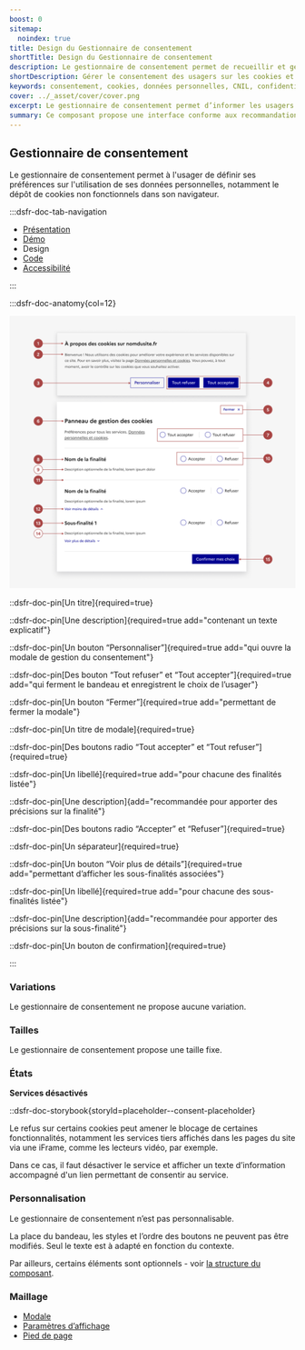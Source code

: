 ```yaml
---
boost: 0
sitemap:
  noindex: true
title: Design du Gestionnaire de consentement
shortTitle: Design du Gestionnaire de consentement
description: Le gestionnaire de consentement permet de recueillir et gérer les préférences des usagers concernant le dépôt de cookies non essentiels, en conformité avec les exigences de la CNIL.
shortDescription: Gérer le consentement des usagers sur les cookies et données personnelles.
keywords: consentement, cookies, données personnelles, CNIL, confidentialité, bandeau, modale, finalités, RGPD, accessibilité
cover: ../_asset/cover/cover.png
excerpt: Le gestionnaire de consentement permet d’informer les usagers et de recueillir leur accord sur l’utilisation de cookies non essentiels via un bandeau et une modale accessible à tout moment.
summary: Ce composant propose une interface conforme aux recommandations de la CNIL pour recueillir le consentement des usagers concernant l’utilisation de cookies non fonctionnels. Il affiche un bandeau au chargement du site, permet une gestion fine des finalités et sous-finalités via une modale dédiée, et garantit l’accessibilité permanente au réglage des préférences depuis le pied de page. Le gestionnaire de consentement n’est pas personnalisable, sauf pour les textes affichés.
---
```


## Gestionnaire de consentement

Le gestionnaire de consentement permet à l'usager de définir ses préférences sur l'utilisation de ses données personnelles, notamment le dépôt de cookies non fonctionnels dans son navigateur.

:::dsfr-doc-tab-navigation

- [Présentation](../index.md)
- [Démo](../demo/index.md)
- Design
- [Code](../code/index.md)
- [Accessibilité](../accessibility/index.md)

:::

:::dsfr-doc-anatomy{col=12}

![Anatomie du gestionnaire de consentement](../_asset/anatomy/anatomy-1.png)

::dsfr-doc-pin[Un titre]{required=true}

::dsfr-doc-pin[Une description]{required=true add="contenant un texte explicatif"}

::dsfr-doc-pin[Un bouton “Personnaliser”]{required=true add="qui ouvre la modale de gestion du consentement"}

::dsfr-doc-pin[Des bouton “Tout refuser” et “Tout accepter”]{required=true add="qui ferment le bandeau et enregistrent le choix de l’usager"}

::dsfr-doc-pin[Un bouton “Fermer”]{required=true add="permettant de fermer la modale"}

::dsfr-doc-pin[Un titre de modale]{required=true}

::dsfr-doc-pin[Des boutons radio “Tout accepter” et “Tout refuser”]{required=true}

::dsfr-doc-pin[Un libellé]{required=true add="pour chacune des finalités listée"}

::dsfr-doc-pin[Une description]{add="recommandée pour apporter des précisions sur la finalité"}

::dsfr-doc-pin[Des boutons radio “Accepter” et “Refuser”]{required=true}

::dsfr-doc-pin[Un séparateur]{required=true}

::dsfr-doc-pin[Un bouton “Voir plus de détails”]{required=true add="permettant d’afficher les sous-finalités associées"}

::dsfr-doc-pin[Un libellé]{required=true add="pour chacune des sous-finalités listée"}

::dsfr-doc-pin[Une description]{add="recommandée pour apporter des précisions sur la sous-finalité"}

::dsfr-doc-pin[Un bouton de confirmation]{required=true}

:::

### Variations

Le gestionnaire de consentement ne propose aucune variation.

### Tailles

Le gestionnaire de consentement propose une taille fixe.

### États

**Services désactivés**

::dsfr-doc-storybook{storyId=placeholder--consent-placeholder}

Le refus sur certains cookies peut amener le blocage de certaines fonctionnalités, notamment les services tiers affichés dans les pages du site via une iFrame, comme les lecteurs vidéo, par exemple.

Dans ce cas, il faut désactiver le service et afficher un texte d’information accompagné d'un lien permettant de consentir au service.

### Personnalisation

Le gestionnaire de consentement n’est pas personnalisable.

La place du bandeau, les styles et l’ordre des boutons ne peuvent pas être modifiés. Seul le texte est à adapté en fonction du contexte.

Par ailleurs, certains éléments sont optionnels - voir [la structure du composant](#gestionnaire-de-consentement).

### Maillage

- [Modale](../../../../modal/_part/doc/index.md)
- [Paramètres d’affichage](../../../../display/_part/doc/index.md)
- [Pied de page](../../../../footer/_part/doc/index.md)
